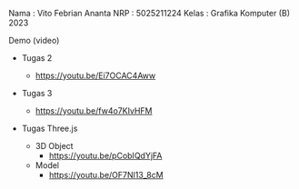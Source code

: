 Nama  : Vito Febrian Ananta
NRP  : 5025211224
Kelas  : Grafika Komputer (B) 2023

Demo (video)
- Tugas 2
  - https://youtu.be/Ei7OCAC4Aww

- Tugas 3
  - https://youtu.be/fw4o7KIvHFM

- Tugas Three.js
  - 3D Object
      - https://youtu.be/pCobIQdYjFA
  - Model
      - https://youtu.be/OF7Nl13_8cM
